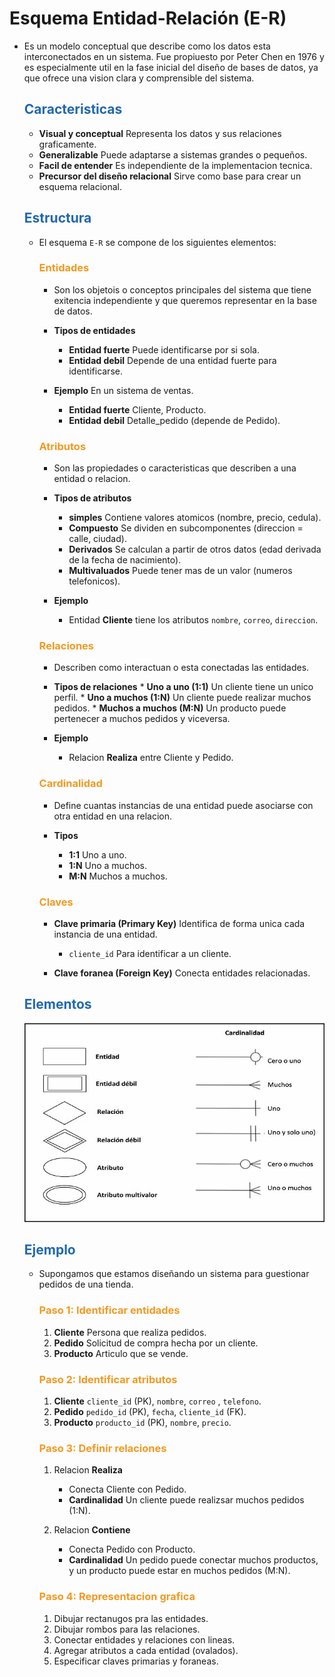 # Esquema Entidad-Relación (E-R)

* Es un modelo conceptual que describe como los datos esta interconectados en un sistema. Fue propiuesto por Peter Chen en 1976 y es especialmente util en la fase inicial del diseño de bases de datos, ya que ofrece una vision clara y comprensible del sistema.

    ## <span style="color:#2168b0">Caracteristicas</span>
    
    * **Visual y conceptual** Representa los datos y sus relaciones graficamente.
    * **Generalizable** Puede adaptarse a sistemas grandes o pequeños.
    * **Facil de entender** Es independiente de la implementacion tecnica.
    * **Precursor del diseño relacional** Sirve como base para crear un esquema relacional.
    
    ## <span style="color:#2168b0">Estructura</span>
    
    * El esquema `E-R` se compone de los siguientes elementos:
        
        ### <span style="color:#f39921">Entidades</span>
        
        * Son los objetois o conceptos principales del sistema que tiene exitencia independiente y que queremos representar en la base de datos.
        
        * **Tipos de entidades**
            * **Entidad fuerte** Puede identificarse por si sola.
            * **Entidad debil** Depende de una entidad fuerte para identificarse.
            
        * **Ejemplo** En un sistema de ventas.
            * **Entidad fuerte** Cliente, Producto.
            * **Entidad debil** Detalle_pedido (depende de Pedido).
            
        ### <span style="color:#f39921">Atributos</span>
        
        * Son las propiedades o caracteristicas que describen a una entidad o relacion.
        
        * **Tipos de atributos**
            * **simples** Contiene valores atomicos (nombre, precio, cedula).
            * **Compuesto** Se dividen en subcomponentes (direccion = calle, ciudad).
            * **Derivados** Se calculan a partir de otros datos (edad derivada de la fecha de nacimiento).
            * **Multivaluados** Puede tener mas de un valor (numeros telefonicos).
           
        * **Ejemplo**
            * Entidad **Cliente** tiene los atributos `nombre`, `correo`, `direccion`.
            
        ### <span style="color:#f39921">Relaciones</span>
        
        * Describen como interactuan o esta conectadas las entidades.
        
        * **Tipos de relaciones**
                * **Uno a uno (1:1)** Un cliente tiene un unico perfil.
                * **Uno a muchos (1:N)** Un cliente puede realizar muchos pedidos.
                * **Muchos a muchos (M:N)** Un producto puede pertenecer a muchos pedidos y viceversa.
                
        * **Ejemplo**
            * Relacion **Realiza** entre Cliente y Pedido.
            
        ### <span style="color:#f39921">Cardinalidad</span>
        
        * Define cuantas instancias de una entidad puede asociarse con otra entidad en una relacion.
        
        * **Tipos**
            * **1:1** Uno a uno.
            * **1:N** Uno a muchos.
            * **M:N** Muchos a muchos.
            

        ### <span style="color:#f39921">Claves</span>
        
        * **Clave primaria (Primary Key)** Identifica de forma unica cada instancia de una entidad.
            * `cliente_id` Para identificar a un cliente.
            
        * **Clave foranea (Foreign Key)** Conecta entidades relacionadas.
        
        
    ## <span style="color:#2168b0">Elementos</span>
    
    ![Elementos E-R](vx_images/441540631722401.png)
    
    ## <span style="color:#2168b0">Ejemplo</span>
    
    * Supongamos que estamos diseñando un sistema para guestionar pedidos de una tienda.
    
        ### <span style="color:#f39921">Paso 1: Identificar entidades</span>
        
        1. **Cliente** Persona que realiza pedidos.
        2. **Pedido** Solicitud de compra hecha por un cliente.
        3. **Producto** Articulo que se vende.
        
        ### <span style="color:#f39921">Paso 2: Identificar atributos</span>
        
        1. **Cliente** `cliente_id` (PK), `nombre`, `correo` , `telefono`.
        2. **Pedido** `pedido_id` (PK), `fecha`, `cliente_id` (FK).
        3. **Producto** `producto_id` (PK), `nombre`, `precio`.
        
        ### <span style="color:#f39921">Paso 3: Definir relaciones</span>
        
        1. Relacion **Realiza**
            * Conecta Cliente con Pedido.
            * **Cardinalidad** Un cliente puede realizsar muchos pedidos (1:N).
           
        2. Relacion **Contiene** 
            * Conecta Pedido con Producto.
            * **Cardinalidad** Un pedido puede conectar muchos productos, y un producto puede estar en muchos pedidos (M:N).
            
        ### <span style="color:#f39921">Paso 4: Representacion grafica</span>
        
        1. Dibujar rectanugos pra las entidades.
        2. Dibujar rombos para las relaciones.
        3. Conectar entidades y relaciones con lineas.
        4. Agregar atributos a cada entidad (ovalados).
        5. Especificar claves primarias y foraneas.
        
